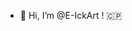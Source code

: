 - 👋 Hi, I’m @E-IckArt ! 🇨🇵

<!---
E-IckArt/E-IckArt is a ✨ special ✨ repository because its `README.md` (this file) appears on your GitHub profile.
You can click the Preview link to take a look at your changes.
--->
